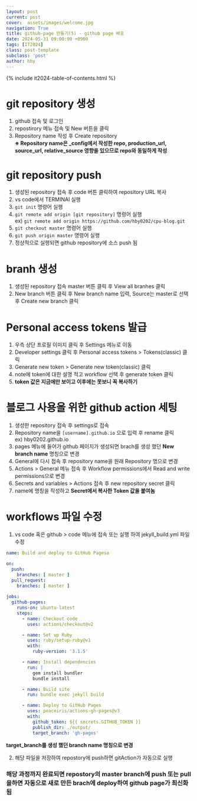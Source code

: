 ```yaml
---
layout: post
current: post
cover:  assets/images/welcome.jpg
navigation: True
title: github-page 만들기(5) - github page 배포
date: 2024-05-31 09:00:00 +0900
tags: [IT2024]
class: post-template
subclass: 'post'
author: hby
---
```


{% include it2024-table-of-contents.html %}

# git repository 생성
1. github 접속 및 로그인
2. repostirory 메뉴 접속 및 New 버튼을 클릭
3. Repository name 작성 후 Create repository<br>
**※ Repository name은 _config에서 작성한 repo, production_url, source_url, relative_source 영향을 있으므로 repo와 동일하게 작성**


# git repository push
1. 생성된 repository 접속 후 code 버튼 클릭하여 repository URL 복사
1. vs code에서 TERMINAl 실행
2. `git init` 명령어 실행
3. `git remote add origin [git repository]` 명령어 실행<br>
ex) `git remote add origin https://github.com/hby0202/cpu-blog.git`
4. `git checkout master` 명령어 실행
5. `git push origin master` 명령어 실행
6. 정상적으로 실행되면 github repository에 소스 push 됨

# branh 생성
1. 생성된 repository 접속 master 버튼 클릭 후 View all branhes 클릭
2. New branch 버튼 클릭 후 New branch name 입력, Source는 master로 선택 후 Create new branch 클릭

# Personal access tokens 발급
1. 우측 상단 프로필 이미지 클릭 후 Settings 메뉴로 이동
2. Developer settings 클릭 후 Personal access tokens > Tokens(classic) 클릭
3. Generate new token > Generate new token(classic) 클릭
4. note에 token에 대한 설명 적고 workflow 선택 후 generate token 클릭
5. **token 값은 지금에만 보이고 이후에는 못보니 꼭 복사하기**

# 블로그 사용을 위한 github action 세팅
1. 생성한 repository 접속 후 settings로 접속
2. Repository name을 `[username].github.io` 으로 입력 후 rename 클릭<br>
ex) hby0202.github.io
3. pages 메뉴에 들어가 github 페이지가 생성되면 brach를 생성 했던 **New branch name** 명칭으로 변경
4. General에 다시 접속 후 repository name을 원래 Repository 명으로 변경
5. Actions > General 메뉴 접속 후 Workflow permissions에서 Read and write permissions으로 변경
6. Secrets and variables > Actions 접속 후 new repository secret 클릭
7. name에 명칭을 작성하고 **Secret에서 복사한 Token 값을 붙여놈**

# workflows 파일 수정

1. vs code 혹은 github > code 메뉴에 접속 또는 실행 하여 jekyll_build.yml 파일 수정
~~~yml
name: Build and deploy to GitHub Pagesa

on:
  push:
    branches: [ master ]
  pull_request:
    branches: [ master ]
    
jobs:
  github-pages:
    runs-on: ubuntu-latest
    steps:
      - name: Checkout code
        uses: actions/checkout@v2

      - name: Set up Ruby
        uses: ruby/setup-ruby@v1
        with:
          ruby-version: '3.1.5'

      - name: Install dependencies
        run: |
          gem install bundler
          bundle install

      - name: Build site
        run: bundle exec jekyll build

      - name: Deploy to GitHub Pages
        uses: peaceiris/actions-gh-pages@v3
        with:
          github_token: ${{ secrets.GITHUB_TOKEN }}
          publish_dir: ./output/
          target_branch: 'gh-pages'
~~~
   **target_branch를 생성 했던 branch name 명칭으로 변경**

2. 해당 파일을 저장하여 repostory에 push하면 gitAction가 자동으로 실행

### 해당 과정까지 완료되면 repostory의 master branch에 push 또는 pull을하면 자동으로 새로 만든 brach에 deploy하여 github page가 최신화 됨







